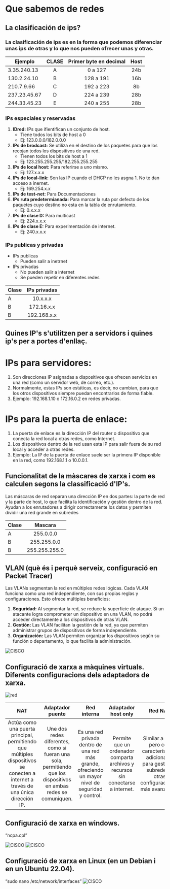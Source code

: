 # Que sabemos de redes

## La clasificación de ips?

### La clasificación de ips es en la forma que podemos diferenciar unas ips de otras y lo que nos pueden ofrecer unas y otras. 

|Ejemplo | CLASE |Primer byte en decimal | Host | 
|----------|:----------:|:----------:|:----------:|
|3.35.240.13 | A | 0 a 127 | 24b |
|130.2.24.10 | B | 128 a 191 | 16b | 
|210.7.9.66 | C | 192 a 223 | 8b |
|237.23.45.67 | D | 224 a 239 | 28b |
|244.33.45.23 | E | 240 a 255 | 28b |

### IPs especiales  y reservadas  

1. **IDred:** IPs que ifientifican un conjunto de host.                                                                
	- Tiene todos los bits de host a 0                                                                             
	- Ej: 123.0.0.0/182.0.0.0                                                                                       
2. **IPs de brodcast:** Se utiliza en el destino de los paquetes para que los recojan todos los dispositivos de una red. 
	- Tienen todos los bits de host a 1
	- Ej: 123.255.255.255/182.255.255.255
3. **IPs de local host:** Para referirse a uno mismo. 
	- Ej: 127.x.x.x
4. **IPs de local-link:** Son las IP cuando el DHCP no les asgna 1. No te dan acceso a inernet. 
	- Ej: 169.254.x.x
5. **IPs de test-net:** Para Documentaciones
6. **IPs ruta predetermianada:** Para marcar la ruta por defecto de los paquetes cuyo destino no esta en la tabla de enrutamiento.
	- Ej: 0.x.x.x
7. **IPs de clase D:** Para multicast
	- Ej: 224.x.x.x
8. **IPs de clase E:** Para experimentación de internet.
	- Ej: 240.x.x.x

### IPs publicas y privadas 

- IPs publicas 
	- Pueden salir a inetrnet
- IPs privadas
	- No pueden salir a internet
	- Se pueden repetir en diferentes redes

|Clase | IPs privadas |
|----------|:----------:|
|A | 10.x.x.x |
|B | 172.16.x.x| 
|B | 192.168.x.x| 

## Quines IP's s'utilitzen per a servidors i quines ip's per a portes d'enllaç. 

# IPs para servidores:
1. Son direcciones IP asignadas a dispositivos que ofrecen servicios en una red (como un servidor web, de correo, etc.).
2. Normalmente, estas IPs son estáticas, es decir, no cambian, para que los otros dispositivos siempre puedan encontrarlos de forma fiable.
3. Ejemplo: 192.168.1.10 o 172.16.0.2 en redes privadas.

# IPs para la puerta de enlace:
1. La puerta de enlace es la dirección IP del router o dispositivo que conecta la red local a otras redes, como Internet.
2. Los dispositivos dentro de la red usan esta IP para salir fuera de su red local y acceder a otras redes.
3. Ejemplo: La IP de la puerta de enlace suele ser la primera IP disponible en la red, como 192.168.1.1 o 10.0.0.1.

## Funcionalitat de la màscares de xarxa i com es calculen segons la classificació d'IP's. 

Las máscaras de red separan una dirección IP en dos partes: la parte de red y la parte de host, lo que facilita la identificación y gestión dentro de la red. Ayudan a los enrutadores a dirigir correctamente los datos y permiten dividir una red grande en subredes

|Clase | Mascara |
|----------|:----------:|
|A | 255.0.0.0 |
|B | 255.255.0.0 | 
|B | 255.255.255.0 | 

## VLAN (què és i perquè serveix, configuració en Packet Tracer) 

Las VLANs  segmentan la red en múltiples redes lógicas. Cada VLAN funciona como una red independiente, con sus propias reglas y configuraciones. Esto ofrece múltiples beneficios:
1. **Seguridad:** Al segmentar la red, se reduce la superficie de ataque. Si un atacante logra comprometer un dispositivo en una VLAN, no podrá acceder directamente a los dispositivos de otras VLAN.
2. **Gestión:** Las VLAN facilitan la gestión de la red, ya que permiten administrar grupos de dispositivos de forma independiente.
3. **Organización:** Las VLAN permiten organizar los dispositivos según su función o departamento, lo que facilita la administración. 

![CISCO](https://github.com/PERELZA/PRESENTACION-M12-REDES/blob/main/Captura%20de%20pantalla%202024-10-13%20193316.png "CISCO")

## Configuració de xarxa a màquines virtuals. Diferents configuracions dels adaptadors de xarxa. 

![red](https://github.com/PERELZA/PRESENTACION-M12-REDES/blob/main/sdfghjk.png "red")

| NAT | Adaptador puente | Red interna | Adaptador host only | Red NAT | No conectado |
|:----------:|:----------:|:----------:|:----------:|:----------:|:----------:|
|Actúa como una puerta principal, permitiendo que múltiples dispositivos se conecten a internet a través de una única dirección IP.| Une dos redes diferentes, como si fueran una sola, permitiendo que los dispositivos en ambas redes se comuniquen. |Es una red privada dentro de una red más grande, ofreciendo un mayor nivel de seguridad y control. | Permite que un ordenador comparta archivos y recursos sin conectarse a internet. |Similar a NAT, pero con características adicionales para gestionar subredes y otras configuraciones más avanzadas. | Indica que la tarjeta de red no está conectada a ninguna red. |

## Configuració de xarxa en windows. 

“ncpa.cpl”

![CISCO](https://github.com/PERELZA/PRESENTACION-M12-REDES/blob/main/iytuyfgvhjkjoihogufydt.png "CISCO")
![CISCO](https://github.com/PERELZA/PRESENTACION-M12-REDES/blob/main/iyufghjkhgfdghvvgvgvvggvgvgvgv.png "CISCO")

## Configuració de xarxa en Linux (en un Debian i en un Ubuntu 22.04).

“sudo nano /etc/network/interfaces” 
![CISCO](https://github.com/PERELZA/PRESENTACION-M12-REDES/blob/main/upopo.png "CISCO")








 

